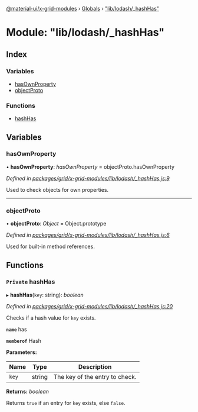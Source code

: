 [@material-ui/x-grid-modules](../README.md) › [Globals](../globals.md) › ["lib/lodash/_hashHas"](_lib_lodash__hashhas_.md)

# Module: "lib/lodash/_hashHas"

## Index

### Variables

* [hasOwnProperty](_lib_lodash__hashhas_.md#hasownproperty)
* [objectProto](_lib_lodash__hashhas_.md#objectproto)

### Functions

* [hashHas](_lib_lodash__hashhas_.md#private-hashhas)

## Variables

###  hasOwnProperty

• **hasOwnProperty**: *hasOwnProperty* = objectProto.hasOwnProperty

*Defined in [packages/grid/x-grid-modules/lib/lodash/_hashHas.js:9](https://github.com/mui-org/material-ui-x/blob/a679779/packages/grid/x-grid-modules/lib/lodash/_hashHas.js#L9)*

Used to check objects for own properties.

___

###  objectProto

• **objectProto**: *Object* = Object.prototype

*Defined in [packages/grid/x-grid-modules/lib/lodash/_hashHas.js:6](https://github.com/mui-org/material-ui-x/blob/a679779/packages/grid/x-grid-modules/lib/lodash/_hashHas.js#L6)*

Used for built-in method references.

## Functions

### `Private` hashHas

▸ **hashHas**(`key`: string): *boolean*

*Defined in [packages/grid/x-grid-modules/lib/lodash/_hashHas.js:20](https://github.com/mui-org/material-ui-x/blob/a679779/packages/grid/x-grid-modules/lib/lodash/_hashHas.js#L20)*

Checks if a hash value for `key` exists.

**`name`** has

**`memberof`** Hash

**Parameters:**

Name | Type | Description |
------ | ------ | ------ |
`key` | string | The key of the entry to check. |

**Returns:** *boolean*

Returns `true` if an entry for `key` exists, else `false`.
